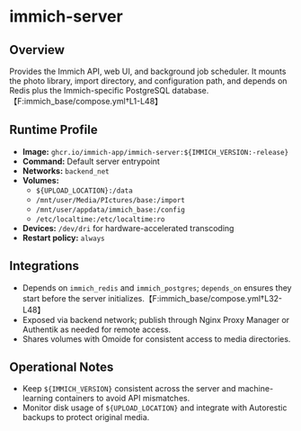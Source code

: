 <!--
title: immich-server
description:
published: true
date: 2025-10-19T08:57:42Z
tags:
editor: markdown
-->

# immich-server

## Overview
Provides the Immich API, web UI, and background job scheduler. It mounts the photo library, import directory, and configuration path, and depends on Redis plus the Immich-specific PostgreSQL database.【F:immich_base/compose.yml†L1-L48】

## Runtime Profile
- **Image:** `ghcr.io/immich-app/immich-server:${IMMICH_VERSION:-release}`
- **Command:** Default server entrypoint
- **Networks:** `backend_net`
- **Volumes:**
  - `${UPLOAD_LOCATION}:/data`
  - `/mnt/user/Media/PIctures/base:/import`
  - `/mnt/user/appdata/immich_base:/config`
  - `/etc/localtime:/etc/localtime:ro`
- **Devices:** `/dev/dri` for hardware-accelerated transcoding
- **Restart policy:** `always`

## Integrations
- Depends on `immich_redis` and `immich_postgres`; `depends_on` ensures they start before the server initializes.【F:immich_base/compose.yml†L32-L48】
- Exposed via backend network; publish through Nginx Proxy Manager or Authentik as needed for remote access.
- Shares volumes with Omoide for consistent access to media directories.

## Operational Notes
- Keep `${IMMICH_VERSION}` consistent across the server and machine-learning containers to avoid API mismatches.
- Monitor disk usage of `${UPLOAD_LOCATION}` and integrate with Autorestic backups to protect original media.
